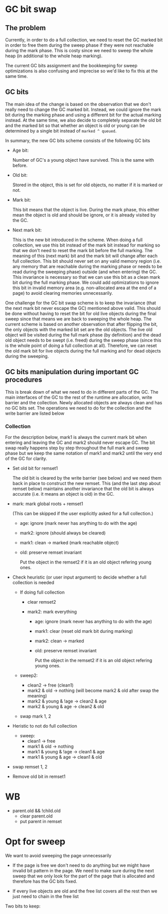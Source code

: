 # GC bit swap

## The problem

Currently, in order to do a full collection, we need to reset the GC marked bit
in order to free them during the sweep phase if they were not reachable during
the mark phase. This is costy since we need to sweep the whole heap
(in additional to the whole heap marking).

The current GC bits assignment and the bookkeeping for sweep optimizations is
also confusing and imprecise so we'd like to fix this at the same time.

## GC bits

The main idea of the change is based on the observation that we don't really
need to change the GC marked bit. Instead, we could ignore the mark bit during
the marking phase and using a different bit for the actual marking instead.
At the same time, we also decide to completely separate the old bit and the
marked bit so that whether an object is old or young can be determined by a
single bit instead of `marked ^ queued`.

In summary, the new GC bits scheme consists of the following GC bits

* Age bit:

    Number of GC's a young object have survived. This is the same with before.

* Old bit:

    Stored in the object, this is set for old objects,
    no matter if it is marked or not.

* Mark bit:

    This bit means that the object is live. During the mark phase, this either
    mean the object is old and should be ignore, or it is already visited by
    the GC.

* Next mark bit:

    This is the new bit introduced in the scheme. When doing a full collection,
    we use this bit instead of the mark bit instead for marking so that we
    don't need to reset the mark bit before the full marking. The meaning
    of this (next mark) bit and the mark bit will change after each full
    collection. This bit should never set on any valid memory region
    (i.e. any memory that are reachable during the marking phase or
    needs to be read during the sweeping phase) outside (and when entering) the
    GC. This invariance is necessary so that we can use this bit as a clean
    mark bit during the full marking phase. We could add optimizations to
    ignore this bit in invalid memory area (e.g. non-allocated area at the end
    of a page) to avoid clearing memories unnecessarily.

One challenge for the GC bit swap scheme is to keep the invariance (that the
next mark bit never escape the GC) mentioned above valid. This should be done
without having to reset the bit for old live objects during the final sweep
since that means we are back to sweeping the whole heap. The current scheme
is based on another observation that after flipping the bit, the only objects
with the marked bit set are the old objects. The live old object will be visited
during the full mark phase (by definition) and the dead old object needs to be
swept (i.e. freed) during the sweep phase (since this is the whole point of
doing a full collection at all). Therefore, we can reset the old mark bit for
live objects during the full marking and for dead objects during the sweeping.

## GC bits manipulation during important GC procedures

This is break down of what we need to do in different parts of the GC. The
main interfaces of the GC to the rest of the runtime are allocation, write
barrier and the collection. Newly allocated objects are always clean and has
no GC bits set. The operations we need to do for the collection and
the write barrier are listed below

### Collection
For the description below, mark1 is always the current mark bit when entering
and leaving the GC and mark2 should never escape GC. The bit swap really happens
step by step throughout the full mark and sweep phase but we keep the same
notation of mark1 and mark2 until the very end of the GC for clarity.

* Set old bit for remset1

    The old bit is cleared by the write barrier (see below) and we need them
    back in place to construct the new remset. This (and the last step about
    remset below) maintains another invariance that the old bit is always
    accurate (i.e. it means an object is old) in the GC.

* mark: mark global roots + remset1

    (This can be skipped if the user explicitly asked for a full collection.)

    * age: ignore (mark never has anything to do with the age)
    * mark2: ignore (should always be cleared)
    * mark1: clean -> marked (mark reachable object)
    * old: preserve remset invariant

        Put the object in the remset2 if it is an old object refering young
        ones.

* Check heuristic (or user input argument) to decide whether a full collection
  is needed

    * If doing full collection

        * clear remset2
        * mark2: mark everything

            * age: ignore (mark never has anything to do with the age)
            * mark1: clear (reset old mark bit during marking)
            * mark2: clean -> marked
            * old: preserve remset invariant

                Put the object in the remset2 if it is an old object refering
                young ones.

    * sweep2:

        * clean2 -> free (clean1)
        * mark2 & old -> nothing (will become mark2 & old after swap the meaning)
        * mark2 & young & !age -> clean2 & age
        * mark2 & young & age -> clean2 & old

    * swap mark 1, 2

* Heristic to not do full collection
  * sweep:
    * clean1 -> free
    * mark1 & old -> nothing
    * mark1 & young & !age -> clean1 & age
    * mark1 & young & age -> clean1 & old

* swap remset 1, 2
* Remove old bit in remset1

# WB
* parent.old && !child.old
  * clear parent.old
  * put parent in remset

# Opt for sweep
We want to avoid sweeping the page unnecessarily
* If the page is free we don't need to do anything but we might have invalid
  bit pattern in the page. We need to make sure during the next sweep that
  we only look for the part of the page that is allocated and therefore has
  the GC bits fixed.

* If every live objects are old and the free list covers all the rest then
  we just need to chain in the free list

Two bits to keep:
